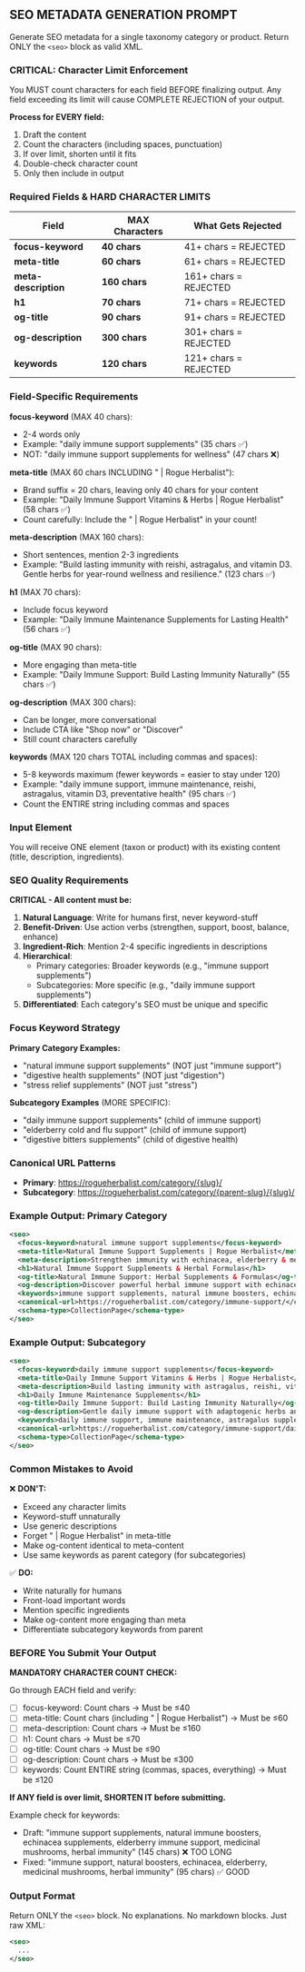 ## SEO METADATA GENERATION PROMPT

Generate SEO metadata for a single taxonomy category or product. Return ONLY the `<seo>` block as valid XML.

### CRITICAL: Character Limit Enforcement

You MUST count characters for each field BEFORE finalizing output. Any field exceeding its limit will cause COMPLETE REJECTION of your output.

**Process for EVERY field:**
1. Draft the content
2. Count the characters (including spaces, punctuation)
3. If over limit, shorten until it fits
4. Double-check character count
5. Only then include in output

### Required Fields & HARD CHARACTER LIMITS

| Field | MAX Characters | What Gets Rejected |
|-------|----------------|-------------------|
| **focus-keyword** | **40 chars** | 41+ chars = REJECTED |
| **meta-title** | **60 chars** | 61+ chars = REJECTED |
| **meta-description** | **160 chars** | 161+ chars = REJECTED |
| **h1** | **70 chars** | 71+ chars = REJECTED |
| **og-title** | **90 chars** | 91+ chars = REJECTED |
| **og-description** | **300 chars** | 301+ chars = REJECTED |
| **keywords** | **120 chars** | 121+ chars = REJECTED |

### Field-Specific Requirements

**focus-keyword** (MAX 40 chars):
- 2-4 words only
- Example: "daily immune support supplements" (35 chars ✅)
- NOT: "daily immune support supplements for wellness" (47 chars ❌)

**meta-title** (MAX 60 chars INCLUDING " | Rogue Herbalist"):
- Brand suffix = 20 chars, leaving only 40 chars for your content
- Example: "Daily Immune Support Vitamins & Herbs | Rogue Herbalist" (58 chars ✅)
- Count carefully: Include the " | Rogue Herbalist" in your count!

**meta-description** (MAX 160 chars):
- Short sentences, mention 2-3 ingredients
- Example: "Build lasting immunity with reishi, astragalus, and vitamin D3. Gentle herbs for year-round wellness and resilience." (123 chars ✅)

**h1** (MAX 70 chars):
- Include focus keyword
- Example: "Daily Immune Maintenance Supplements for Lasting Health" (56 chars ✅)

**og-title** (MAX 90 chars):
- More engaging than meta-title
- Example: "Daily Immune Support: Build Lasting Immunity Naturally" (55 chars ✅)

**og-description** (MAX 300 chars):
- Can be longer, more conversational
- Include CTA like "Shop now" or "Discover"
- Still count characters carefully

**keywords** (MAX 120 chars TOTAL including commas and spaces):
- 5-8 keywords maximum (fewer keywords = easier to stay under 120)
- Example: "daily immune support, immune maintenance, reishi, astragalus, vitamin D3, preventative health" (95 chars ✅)
- Count the ENTIRE string including commas and spaces

### Input Element

You will receive ONE element (taxon or product) with its existing content (title, description, ingredients).

### SEO Quality Requirements

**CRITICAL - All content must be:**

1. **Natural Language**: Write for humans first, never keyword-stuff
2. **Benefit-Driven**: Use action verbs (strengthen, support, boost, balance, enhance)
3. **Ingredient-Rich**: Mention 2-4 specific ingredients in descriptions
4. **Hierarchical**:
   - Primary categories: Broader keywords (e.g., "immune support supplements")
   - Subcategories: More specific (e.g., "daily immune support supplements")
5. **Differentiated**: Each category's SEO must be unique and specific

### Focus Keyword Strategy

**Primary Category Examples:**
- "natural immune support supplements" (NOT just "immune support")
- "digestive health supplements" (NOT just "digestion")
- "stress relief supplements" (NOT just "stress")

**Subcategory Examples** (MORE SPECIFIC):
- "daily immune support supplements" (child of immune support)
- "elderberry cold and flu support" (child of immune support)
- "digestive bitters supplements" (child of digestive health)

### Canonical URL Patterns

- **Primary**: https://rogueherbalist.com/category/{slug}/
- **Subcategory**: https://rogueherbalist.com/category/{parent-slug}/{slug}/

### Example Output: Primary Category

```xml
<seo>
  <focus-keyword>natural immune support supplements</focus-keyword>
  <meta-title>Natural Immune Support Supplements | Rogue Herbalist</meta-title>
  <meta-description>Strengthen immunity with echinacea, elderberry & medicinal mushrooms. Herbal formulas for daily wellness and seasonal support.</meta-description>
  <h1>Natural Immune Support Supplements & Herbal Formulas</h1>
  <og-title>Natural Immune Support: Herbal Supplements & Formulas</og-title>
  <og-description>Discover powerful herbal immune support with echinacea, elderberry, reishi, and turkey tail mushrooms. Shop natural formulas for everyday wellness and seasonal resilience.</og-description>
  <keywords>immune support supplements, natural immune boosters, echinacea supplements, elderberry immune support, medicinal mushrooms, herbal immunity</keywords>
  <canonical-url>https://rogueherbalist.com/category/immune-support/</canonical-url>
  <schema-type>CollectionPage</schema-type>
</seo>
```

### Example Output: Subcategory

```xml
<seo>
  <focus-keyword>daily immune support supplements</focus-keyword>
  <meta-title>Daily Immune Support Vitamins & Herbs | Rogue Herbalist</meta-title>
  <meta-description>Build lasting immunity with astragalus, reishi, vitamin D3 & gentle herbs for year-round wellness and resilience.</meta-description>
  <h1>Daily Immune Maintenance Supplements</h1>
  <og-title>Daily Immune Support: Build Lasting Immunity Naturally</og-title>
  <og-description>Gentle daily immune support with adaptogenic herbs and vitamins. Perfect for consistent, long-term immune health and resilience.</og-description>
  <keywords>daily immune support, immune maintenance, astragalus supplement, reishi mushroom, immune vitamins, preventative immune support</keywords>
  <canonical-url>https://rogueherbalist.com/category/immune-support/daily-immune/</canonical-url>
  <schema-type>CollectionPage</schema-type>
</seo>
```

### Common Mistakes to Avoid

❌ **DON'T:**
- Exceed any character limits
- Keyword-stuff unnaturally
- Use generic descriptions
- Forget " | Rogue Herbalist" in meta-title
- Make og-content identical to meta-content
- Use same keywords as parent category (for subcategories)

✅ **DO:**
- Write naturally for humans
- Front-load important words
- Mention specific ingredients
- Make og-content more engaging than meta
- Differentiate subcategory keywords from parent

### BEFORE You Submit Your Output

**MANDATORY CHARACTER COUNT CHECK:**

Go through EACH field and verify:
- [ ] focus-keyword: Count chars → Must be ≤40
- [ ] meta-title: Count chars (including " | Rogue Herbalist") → Must be ≤60
- [ ] meta-description: Count chars → Must be ≤160
- [ ] h1: Count chars → Must be ≤70
- [ ] og-title: Count chars → Must be ≤90
- [ ] og-description: Count chars → Must be ≤300
- [ ] keywords: Count ENTIRE string (commas, spaces, everything) → Must be ≤120

**If ANY field is over limit, SHORTEN IT before submitting.**

Example check for keywords:
- Draft: "immune support supplements, natural immune boosters, echinacea supplements, elderberry immune support, medicinal mushrooms, herbal immunity" (145 chars) ❌ TOO LONG
- Fixed: "immune support, natural boosters, echinacea, elderberry, medicinal mushrooms, herbal immunity" (95 chars) ✅ GOOD

### Output Format

Return ONLY the `<seo>` block. No explanations. No markdown blocks. Just raw XML:

```xml
<seo>
  ...
</seo>
```
